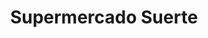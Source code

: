 ---
title: "Supermercado Suerte"
url: /buenos-aires/supermercado-suerte-avenida-san-juan/
shop: supermercado
---